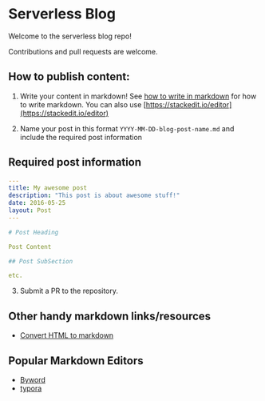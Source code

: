 # Serverless Blog

Welcome to the serverless blog repo!

Contributions and pull requests are welcome.

## How to publish content:

1. Write your content in markdown! See [how to write in markdown](https://blog.ghost.org/markdown/) for how to write markdown. You can also use [https://stackedit.io/editor](https://stackedit.io/editor)

2. Name your post in this format `YYYY-MM-DD-blog-post-name.md` and include the required post information

## Required post information

```yaml
---
title: My awesome post
description: "This post is about awesome stuff!"
date: 2016-05-25
layout: Post
---

# Post Heading

Post Content

## Post SubSection

etc.

```


3. Submit a PR to the repository.


## Other handy markdown links/resources

* [Convert HTML to markdown](https://domchristie.github.io/to-markdown/)

## Popular Markdown Editors
* [Byword](https://bywordapp.com/)
* [typora](https://www.typora.io/)